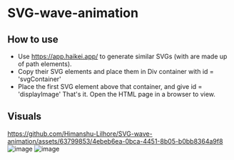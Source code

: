 # SVG-wave-animation

## How to use
- Use https://app.haikei.app/ to generate similar SVGs (with are made up of path elements).
- Copy their SVG elements and place them in Div container with id = 'svgContainer'
- Place the first SVG element above that container, and give id = 'displayImage'
That's it. Open the HTML page in a browser to view.

## Visuals
https://github.com/Himanshu-Lilhore/SVG-wave-animation/assets/63799853/4ebeb6ea-0bca-4451-8b05-b0bb8364a9f8
![image](https://github.com/Himanshu-Lilhore/SVG-wave-animation/assets/63799853/cd70c5c5-ae82-4ae5-b6fb-86b564aedb21)
![image](https://github.com/Himanshu-Lilhore/SVG-wave-animation/assets/63799853/39e7a0f3-631e-42c6-8bf5-d4ed6e68dd9a)

